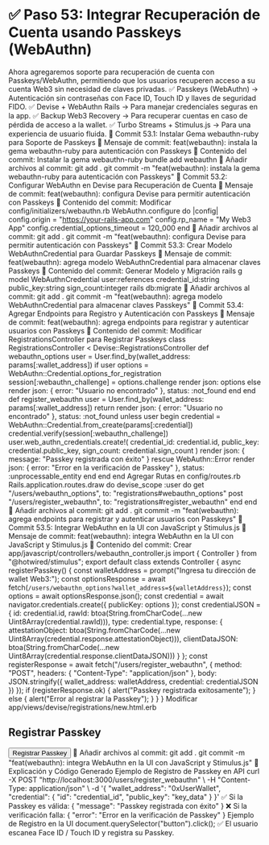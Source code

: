 # ✅ Paso 53: Integrar Recuperación de Cuenta usando Passkeys (WebAuthn)

Ahora agregaremos soporte para recuperación de cuenta con Passkeys/WebAuthn, permitiendo que los usuarios recuperen acceso a su cuenta Web3 sin necesidad de claves privadas.
✅ Passkeys (WebAuthn) → Autenticación sin contraseñas con Face ID, Touch ID y llaves de seguridad FIDO.
✅ Devise + WebAuthn Rails → Para manejar credenciales seguras en la app.
✅ Backup Web3 Recovery → Para recuperar cuentas en caso de pérdida de acceso a la wallet.
✅ Turbo Streams + Stimulus.js → Para una experiencia de usuario fluida.
📌 Commit 53.1: Instalar Gema webauthn-ruby para Soporte de Passkeys
🔹 Mensaje de commit:
feat(webauthn): instala la gema webauthn-ruby para autenticación con Passkeys
🔹 Contenido del commit:
Instalar la gema webauthn-ruby
bundle add webauthn
🔹 Añadir archivos al commit:
git add .
git commit -m "feat(webauthn): instala la gema webauthn-ruby para autenticación con Passkeys"
📌 Commit 53.2: Configurar WebAuthn en Devise para Recuperación de Cuenta
🔹 Mensaje de commit:
feat(webauthn): configura Devise para permitir autenticación con Passkeys
🔹 Contenido del commit:
Modificar config/initializers/webauthn.rb
WebAuthn.configure do |config|
  config.origin = "https://your-rails-app.com"
  config.rp_name = "My Web3 App"
  config.credential_options_timeout = 120_000
end
🔹 Añadir archivos al commit:
git add .
git commit -m "feat(webauthn): configura Devise para permitir autenticación con Passkeys"
📌 Commit 53.3: Crear Modelo WebAuthnCredential para Guardar Passkeys
🔹 Mensaje de commit:
feat(webauthn): agrega modelo WebAuthnCredential para almacenar claves Passkeys
🔹 Contenido del commit:
Generar Modelo y Migración
rails g model WebAuthnCredential user:references credential_id:string public_key:string sign_count:integer
rails db:migrate
🔹 Añadir archivos al commit:
git add .
git commit -m "feat(webauthn): agrega modelo WebAuthnCredential para almacenar claves Passkeys"
📌 Commit 53.4: Agregar Endpoints para Registro y Autenticación con Passkeys
🔹 Mensaje de commit:
feat(webauthn): agrega endpoints para registrar y autenticar usuarios con Passkeys
🔹 Contenido del commit:
Modificar RegistrationsController para Registrar Passkeys
class RegistrationsController < Devise::RegistrationsController
  def webauthn_options
    user = User.find_by(wallet_address: params[:wallet_address])
    if user
      options = WebAuthn::Credential.options_for_registration
      session[:webauthn_challenge] = options.challenge
      render json: options
    else
      render json: { error: "Usuario no encontrado" }, status: :not_found
    end
  end
  def register_webauthn
    user = User.find_by(wallet_address: params[:wallet_address])
    return render json: { error: "Usuario no encontrado" }, status: :not_found unless user
    begin
      credential = WebAuthn::Credential.from_create(params[:credential])
      credential.verify(session[:webauthn_challenge])
      user.web_authn_credentials.create!(
        credential_id: credential.id,
        public_key: credential.public_key,
        sign_count: credential.sign_count
      )
      render json: { message: "Passkey registrada con éxito" }
    rescue WebAuthn::Error
      render json: { error: "Error en la verificación de Passkey" }, status: :unprocessable_entity
    end
  end
end
Agregar Rutas en config/routes.rb
Rails.application.routes.draw do
  devise_scope :user do
    get "/users/webauthn_options", to: "registrations#webauthn_options"
    post "/users/register_webauthn", to: "registrations#register_webauthn"
  end
end
🔹 Añadir archivos al commit:
git add .
git commit -m "feat(webauthn): agrega endpoints para registrar y autenticar usuarios con Passkeys"
📌 Commit 53.5: Integrar WebAuthn en la UI con JavaScript y Stimulus.js
🔹 Mensaje de commit:
feat(webauthn): integra WebAuthn en la UI con JavaScript y Stimulus.js
🔹 Contenido del commit:
Crear app/javascript/controllers/webauthn_controller.js
import { Controller } from "@hotwired/stimulus";
export default class extends Controller {
  async registerPasskey() {
    const walletAddress = prompt("Ingresa tu dirección de wallet Web3:");
    const optionsResponse = await fetch(`/users/webauthn_options?wallet_address=${walletAddress}`);
    const options = await optionsResponse.json();
    const credential = await navigator.credentials.create({
      publicKey: options
    });
    const credentialJSON = {
      id: credential.id,
      rawId: btoa(String.fromCharCode(...new Uint8Array(credential.rawId))),
      type: credential.type,
      response: {
        attestationObject: btoa(String.fromCharCode(...new Uint8Array(credential.response.attestationObject))),
        clientDataJSON: btoa(String.fromCharCode(...new Uint8Array(credential.response.clientDataJSON)))
      }
    };
    const registerResponse = await fetch("/users/register_webauthn", {
      method: "POST",
      headers: { "Content-Type": "application/json" },
      body: JSON.stringify({ wallet_address: walletAddress, credential: credentialJSON })
    });
    if (registerResponse.ok) {
      alert("Passkey registrada exitosamente");
    } else {
      alert("Error al registrar la Passkey");
    }
  }
}
Modificar app/views/devise/registrations/new.html.erb
<h2>Registrar Passkey</h2>
<button data-controller="webauthn" data-action="click->webauthn#registerPasskey">
  Registrar Passkey
</button>
🔹 Añadir archivos al commit:
git add .
git commit -m "feat(webauthn): integra WebAuthn en la UI con JavaScript y Stimulus.js"
📝 Explicación y Código Generado
Ejemplo de Registro de Passkey en API
curl -X POST "http://localhost:3000/users/register_webauthn" \
  -H "Content-Type: application/json" \
  -d '{ "wallet_address": "0xUserWallet", "credential": { "id": "credential_id", "public_key": "key_data" } }'
✅ Si la Passkey es válida:
{ "message": "Passkey registrada con éxito" }
❌ Si la verificación falla:
{ "error": "Error en la verificación de Passkey" }
Ejemplo de Registro en la UI
document.querySelector("button").click();
✅ El usuario escanea Face ID / Touch ID y registra su Passkey.

